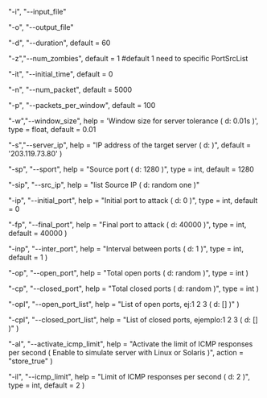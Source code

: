 "-i", "--input_file"

 "-o", "--output_file"

 "-d", "--duration", default = 60 

  "-z","--num_zombies", default = 1 #default 1 need to specific PortSrcList

"-it", "--initial_time",  default = 0 

"-n", "--num_packet",  default = 5000 

 "-p", "--packets_per_window",  default = 100 
 
 "-w","--window_size", help = 'Window size for server tolerance ( d: 0.01s )', type = float, default = 0.01 
 
"-s","--server_ip", help = "IP address of the target server ( d: )", default = '203.119.73.80' )
 
"-sp", "--sport", help = "Source port ( d: 1280 )", type = int, default = 1280 

 "-sip", "--src_ip", help = "list Source IP ( d: random one )" 

"-ip", "--initial_port", help = "Initial port to attack ( d: 0 )", type = int, default = 0 

"-fp", "--final_port", help = "Final port to attack ( d: 40000 )", type = int, default = 40000 )

"-inp", "--inter_port", help = "Interval between ports ( d: 1 )", type = int, default = 1 )

"-op", "--open_port", help = "Total open ports ( d: random )", type = int )

"-cp", "--closed_port", help = "Total closed ports ( d: random )", type = int )

"-opl", "--open_port_list", help = "List of open ports, ej:1 2 3 ( d: [] )" )

"-cpl", "--closed_port_list", help = "List of closed ports, ejemplo:1 2 3 ( d: [] )" )

"-al", "--activate_icmp_limit", help = "Activate the limit of ICMP responses per second ( Enable to simulate server with Linux or Solaris )", action = "store_true" )

"-il", "--icmp_limit", help = "Limit of ICMP responses per second ( d: 2 )", type = int, default = 2 )
 